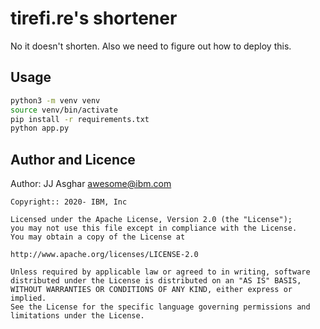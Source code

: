 # tirefi.re's shortener

No it doesn't shorten. Also we need to figure out how to deploy this.

## Usage

```bash
python3 -m venv venv
source venv/bin/activate
pip install -r requirements.txt
python app.py
```

## Author and Licence

Author: JJ Asghar <awesome@ibm.com>

```text
Copyright:: 2020- IBM, Inc

Licensed under the Apache License, Version 2.0 (the "License");
you may not use this file except in compliance with the License.
You may obtain a copy of the License at

http://www.apache.org/licenses/LICENSE-2.0

Unless required by applicable law or agreed to in writing, software
distributed under the License is distributed on an "AS IS" BASIS,
WITHOUT WARRANTIES OR CONDITIONS OF ANY KIND, either express or implied.
See the License for the specific language governing permissions and
limitations under the License.
```